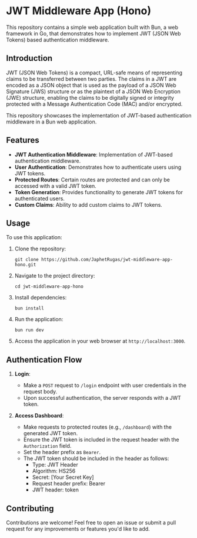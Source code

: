 # JWT Middleware App (Hono)

This repository contains a simple web application built with Bun, a web framework in Go, that demonstrates how to implement JWT (JSON Web Tokens) based authentication middleware.

## Introduction

JWT (JSON Web Tokens) is a compact, URL-safe means of representing claims to be transferred between two parties. The claims in a JWT are encoded as a JSON object that is used as the payload of a JSON Web Signature (JWS) structure or as the plaintext of a JSON Web Encryption (JWE) structure, enabling the claims to be digitally signed or integrity protected with a Message Authentication Code (MAC) and/or encrypted.

This repository showcases the implementation of JWT-based authentication middleware in a Bun web application.

## Features

- **JWT Authentication Middleware**: Implementation of JWT-based authentication middleware.
- **User Authentication**: Demonstrates how to authenticate users using JWT tokens.
- **Protected Routes**: Certain routes are protected and can only be accessed with a valid JWT token.
- **Token Generation**: Provides functionality to generate JWT tokens for authenticated users.
- **Custom Claims**: Ability to add custom claims to JWT tokens.

## Usage

To use this application:

1. Clone the repository:

    ```
    git clone https://github.com/JaphetRugas/jwt-middleware-app-hono.git
    ```

2. Navigate to the project directory:

    ```
    cd jwt-middleware-app-hono
    ```

3. Install dependencies:

    ```
    bun install
    ```

4. Run the application:

    ```
    bun run dev
    ```

5. Access the application in your web browser at `http://localhost:3000`.

## Authentication Flow

1. **Login**:
   - Make a `POST` request to `/login` endpoint with user credentials in the request body.
   - Upon successful authentication, the server responds with a JWT token.

2. **Access Dashboard**:
   - Make requests to protected routes (e.g., `/dashboard`) with the generated JWT token.
   - Ensure the JWT token is included in the request header with the `Authorization` field.
   - Set the header prefix as `Bearer`.
   - The JWT token should be included in the header as follows:
     - Type: JWT Header
     - Algorithm: HS256
     - Secret: [Your Secret Key]
     - Request header prefix: Bearer
     - JWT header: token
 

## Contributing

Contributions are welcome! Feel free to open an issue or submit a pull request for any improvements or features you'd like to add.
 
